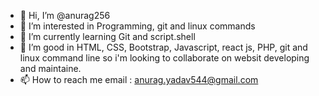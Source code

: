 - 👋 Hi, I’m @anurag256
- 👀 I’m interested in Programming, git and linux commands
- 🌱 I’m currently learning Git and script.shell
- 💞️ I’m good in HTML, CSS, Bootstrap, Javascript, react js, PHP, git and linux command line so i'm looking to collaborate on websit developing and maintaine.
- 📫 How to reach me email : anurag.yadav544@gmail.com

<!---
anurag256/anurag256 is a ✨ special ✨ repository because its `README.md` (this file) appears on your GitHub profile.
You can click the Preview link to take a look at your changes.
--->
